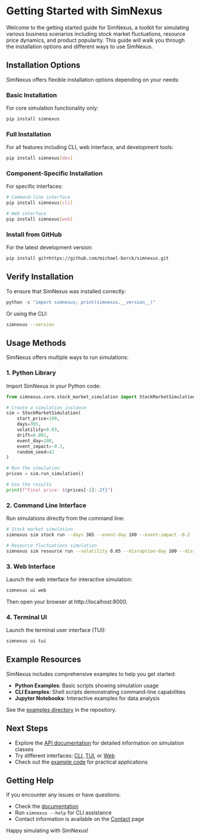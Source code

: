 # Getting Started with SimNexus

Welcome to the getting started guide for SimNexus, a toolkit for simulating various business scenarios including stock market fluctuations, resource price dynamics, and product popularity. This guide will walk you through the installation options and different ways to use SimNexus.

## Installation Options

SimNexus offers flexible installation options depending on your needs:

### Basic Installation

For core simulation functionality only:

```bash
pip install simnexus
```

### Full Installation

For all features including CLI, web interface, and development tools:

```bash
pip install simnexus[dev]
```

### Component-Specific Installation

For specific interfaces:

```bash
# Command-line interface
pip install simnexus[cli]

# Web interface
pip install simnexus[web]
```

### Install from GitHub

For the latest development version:

```bash
pip install git+https://github.com/michael-borck/simnexus.git
```

## Verify Installation

To ensure that SimNexus was installed correctly:

```python
python -c "import simnexus; print(simnexus.__version__)"
```

Or using the CLI:

```bash
simnexus --version
```

## Usage Methods

SimNexus offers multiple ways to run simulations:

### 1. Python Library

Import SimNexus in your Python code:

```python
from simnexus.core.stock_market_simulation import StockMarketSimulation

# Create a simulation instance
sim = StockMarketSimulation(
    start_price=100,
    days=365,
    volatility=0.03,
    drift=0.001,
    event_day=180,
    event_impact=-0.2,
    random_seed=42
)

# Run the simulation
prices = sim.run_simulation()

# Use the results
print(f"Final price: ${prices[-1]:.2f}")
```

### 2. Command Line Interface

Run simulations directly from the command line:

```bash
# Stock market simulation
simnexus sim stock run --days 365 --event-day 180 --event-impact -0.2 --output results.csv

# Resource fluctuations simulation
simnexus sim resource run --volatility 0.05 --disruption-day 100 --disruption-severity 0.3
```

### 3. Web Interface

Launch the web interface for interactive simulation:

```bash
simnexus ui web
```

Then open your browser at http://localhost:8000.

### 4. Terminal UI

Launch the terminal user interface (TUI):

```bash
simnexus ui tui
```

## Example Resources

SimNexus includes comprehensive examples to help you get started:

- **Python Examples**: Basic scripts showing simulation usage
- **CLI Examples**: Shell scripts demonstrating command-line capabilities  
- **Jupyter Notebooks**: Interactive examples for data analysis

See the [examples directory](https://github.com/michael-borck/simnexus/tree/main/examples) in the repository.

## Next Steps

- Explore the [API documentation](api.md) for detailed information on simulation classes
- Try different interfaces: [CLI](cli.md), [TUI](tui.md), or [Web](web.md)
- Check out the [example code](https://github.com/michael-borck/simnexus/tree/main/examples) for practical applications

## Getting Help

If you encounter any issues or have questions:

- Check the [documentation](https://michael-borck.github.io/simnexus/)
- Run `simnexus --help` for CLI assistance
- Contact information is available on the [Contact](contact.md) page

Happy simulating with SimNexus\!
